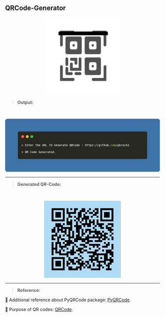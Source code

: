 ## QRCode-Generator 
<p align="center">
  <img width="250" height="250" src="image/icon.gif" alt="Readme Icon">
</p>

> **Output:**                                                              
<br> 
<p align="center">           
<img src="image/Output.png" alt="Sample-Output">
</p>

---

> **Generated QR-Code:**
<br>
<p align="center">
<img src="image/QRCode.jpg" height=250px alt="QR">
</p>

---

> **Reference:**

💠 Additional reference about PyQRCode package: [PyQRCode](https://pypi.org/project/PyQRCode/).

💠 Purpose of QR codes: [QRCode](https://www.qr-code-generator.com/qr-code-marketing/why-should-i-use-qr-codes/).
